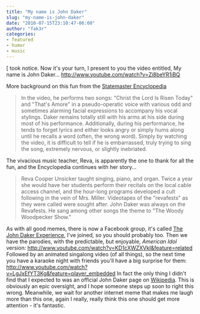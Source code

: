 ```yaml
---
title: "My name is John Daker"
slug: "my-name-is-john-daker"
date: "2010-07-15T23:10:47-06:00"
author: "fak3r"
categories:
- featured
- humor
- music
---
```


[ took notice. Now it's your turn, I present to you the video entitled, My name is John Daker...
http://www.youtube.com/watch?v=Zi8beYR1iBQ
<!-- more -->
More background on this fun from the [Statemaster Encyclopedia](http://www.statemaster.com/encyclopedia/John-Daker)


> In the video, he performs two songs: "Christ the Lord Is Risen Today" and "That's Amore" in a pseudo-operatic voice with various odd and sometimes alarming facial expressions to accompany his vocal stylings. Daker remains totally still with his arms at his side during most of his performance. Additionally, during his performance, he tends to forget lyrics and either looks angry or simply hums along until he recalls a word (often, the wrong word). Simply by watching the video, it is difficult to tell if he is embarrassed, truly trying to sing the song, extremely nervous, or slightly inebriated.


The vivacious music teacher, Reva, is apparently the one to thank for all the fun, and the Encyclopedia continues with her story...


> Reva Cooper Unsicker taught singing, piano, and organ. Twice a year she would have her students perform their recitals on the local cable access channel, and the hour-long programs developed a cult following in the vein of Mrs. Miller. Videotapes of the "revafests" as they were called were sought after. John Daker was always on the Revafests. He sang among other songs the theme to "The Woody Woodpecker Show."


As with all good memes, there is now a Facebook group, it's called [The John Daker Experience](http://www.facebook.com/group.php?gid=155909976191&ref=ts&v=info), I've joined, so you should probably too. Then we have the parodies, with the predictable, but enjoyable, _American Idol_ version:
http://www.youtube.com/watch?v=KD1cXWZXVkI&feature=related
Followed by an animated singalong video (of all things), so the next time you have a karaoke night with friends you'll have a big surprise for them:
http://www.youtube.com/watch?v=LgJxEfYT3Kg&feature=player_embedded
In fact the only thing I didn't find that I expected to was an official John Daker page on [Wikipedia](http://en.wikipedia.org/wiki/John_Daker). This is obviously an epic oversight, and I hope someone steps up soon to right this wrong. Meanwhile, we wait for another internet meme that makes me laugh more than this one, again I really, really think this one should get more attention - it's fantastic.
